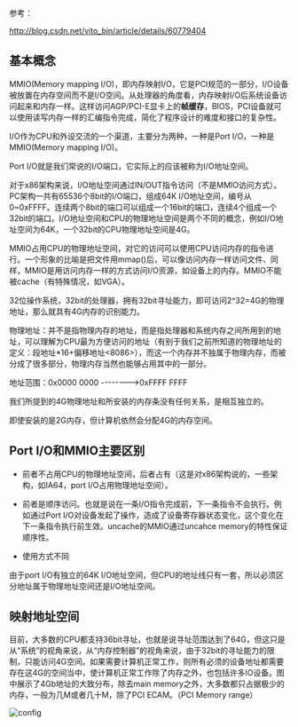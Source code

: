 参考：

http://blog.csdn.net/vito_bin/article/details/60779404

## 基本概念

MMIO(Memory mapping I/O)，即内存映射I/O，它是PCI规范的一部分，I/O设备被放置在内存空间而不是I/O空间。从处理器的角度看，内存映射I/O后系统设备访问起来和内存一样。这样访问AGP/PCI-E显卡上的**帧缓存**，BIOS，PCI设备就可以使用读写内存一样的汇编指令完成，简化了程序设计的难度和接口的复杂性。

I/O作为CPU和外设交流的一个渠道，主要分为两种，一种是Port I/O，一种是MMIO(Memory mapping I/O)。

Port I/O就是我们常说的I/O端口，它实际上的应该被称为I/O地址空间。

对于x86架构来说，I/O地址空间通过IN/OUT指令访问（不是MMIO访问方式）。PC架构一共有65536个8bit的I/O端口，组成64K I/O地址空间，编号从0~0xFFFF。连续两个8bit的端口可以组成一个16bit的端口，连续4个组成一个32bit的端口。I/O地址空间和CPU的物理地址空间是两个不同的概念，例如I/O地址空间为64K，一个32bit的CPU物理地址空间是4G。

MMIO占用CPU的物理地址空间，对它的访问可以使用CPU访问内存的指令进行。一个形象的比喻是把文件用mmap()后，可以像访问内存一样访问文件、同样，MMIO是用访问内存一样的方式访问I/O资源，如设备上的内存。MMIO不能被cache（有特殊情况，如VGA）。

32位操作系统，32bit的处理器，拥有32bit寻址能力，即可访问2^32=4G的物理地址，那么就具有4G内存的识别能力。

物理地址：并不是指物理内存的地址，而是指处理器和系统内存之间所用到的地址，可以理解为CPU最为方便访问的地址（有别于我们之前所知道的物理地址的定义：段地址*16+偏移地址\<8086\>），而这一个内存并不独属于物理内存，而被分成了很多部分，物理内存当然也能够占用其中的一部分。

地址范围：0x0000 0000   -------->0xFFFF FFFF

我们所提到的4G物理地址和所安装的内存条没有任何关系，是相互独立的。

即使安装的是2G内存，但计算机依然会分配4G的内存空间。

## Port I/O和MMIO主要区别

- 前者不占用CPU的物理地址空间，后者占有（这是对x86架构说的，一些架构，如IA64，port I/O占用物理地址空间）。

- 前者是顺序访问。也就是说在一条I/O指令完成前，下一条指令不会执行。例如通过Port I/O对设备发起了操作，造成了设备寄存器状态变化，这个变化在下一条指令执行前生效。uncache的MMIO通过uncahce memory的特性保证顺序性。

- 使用方式不同

由于port I/O有独立的64K I/O地址空间，但CPU的地址线只有一套，所以必须区分地址属于物理地址空间还是I/O地址空间。

## 映射地址空间

目前，大多数的CPU都支持36bit寻址，也就是说寻址范围达到了64G，但这只是从“系统”的视角来说，从“内存控制器”的视角来说，由于32bit的寻址能力的限制，只能访问4G空间。如果需要计算机正常工作，则所有必须的设备地址都需要存在这4G的空间当中，使计算机正常工作除了内存之外，也包括许多IO设备。图中展示了4Gb地址的大致分布，除去main memory之外，大多数都只占据极少的内存，一般为几M或者几十M，除了PCI ECAM。（PCI Memory range）

![config](images/1.png)

